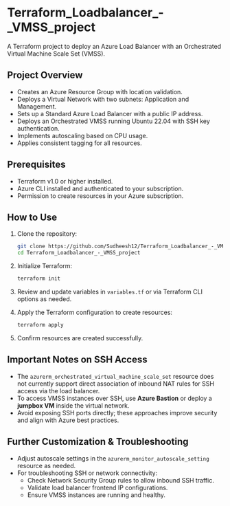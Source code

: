 # Terraform_Loadbalancer_-_VMSS_project

A Terraform project to deploy an Azure Load Balancer with an Orchestrated Virtual Machine Scale Set (VMSS).

## Project Overview

- Creates an Azure Resource Group with location validation.
- Deploys a Virtual Network with two subnets: Application and Management.
- Sets up a Standard Azure Load Balancer with a public IP address.
- Deploys an Orchestrated VMSS running Ubuntu 22.04 with SSH key authentication.
- Implements autoscaling based on CPU usage.
- Applies consistent tagging for all resources.

## Prerequisites

- Terraform v1.0 or higher installed.
- Azure CLI installed and authenticated to your subscription.
- Permission to create resources in your Azure subscription.

## How to Use

1. Clone the repository:

   ```bash
   git clone https://github.com/Sudheesh12/Terraform_Loadbalancer_-_VMSS_project.git
   cd Terraform_Loadbalancer_-_VMSS_project
   ```

2. Initialize Terraform:

   ```bash
   terraform init
   ```

3. Review and update variables in `variables.tf` or via Terraform CLI options as needed.

4. Apply the Terraform configuration to create resources:

   ```bash
   terraform apply
   ```

5. Confirm resources are created successfully.

## Important Notes on SSH Access

- The `azurerm_orchestrated_virtual_machine_scale_set` resource does not currently support direct association of inbound NAT rules for SSH access via the load balancer.
- To access VMSS instances over SSH, use **Azure Bastion** or deploy a **jumpbox VM** inside the virtual network.
- Avoid exposing SSH ports directly; these approaches improve security and align with Azure best practices.

## Further Customization & Troubleshooting

- Adjust autoscale settings in the `azurerm_monitor_autoscale_setting` resource as needed.
- For troubleshooting SSH or network connectivity:
  - Check Network Security Group rules to allow inbound SSH traffic.
  - Validate load balancer frontend IP configurations.
  - Ensure VMSS instances are running and healthy.
